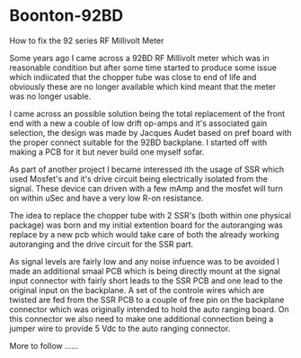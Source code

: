 # Boonton-92BD
How to fix the 92 series RF Millivolt Meter

Some years ago I came across a 92BD RF Millivolt meter which was in reasonable condition
but after some time started to produce some issue which indiicated that the chopper tube
was close to end of life and obviously these are no longer available which kind meant that
the meter was no longer usable.

I came across an possible solution being the total replacement of the front end with a new
a couble of low drift op-amps and it's associated gain selection, the design was made by
Jacques Audet based on pref board with the proper connect suitable for the 92BD backplane.
I started off with making a PCB for it but never build one myself sofar.

As part of another project I became interessed ith the usage of SSR which used Mosfet's and
it's drive circuit being electrically isolated from the signal. These device can driven with
a few mAmp and the mosfet will turn on within uSec and have a very low R-on resistance.

The idea to replace the chopper tube with 2 SSR's (both within one physical package) was born
and my initial extention board for the autoranging was replace by a new pcb which would take
care of both the already working autoranging and the drive circuit for the SSR part.

As signal levels are fairly low and any noise infuence was to be avoided I made an additional
smaal PCB which is being directly mount at the signal input connector with fairly short leads 
to the SSR PCB and one lead to the original input on the backplane.
A set of the controle wires which are twisted are fed from the SSR PCB to a couple of free pin
on the backplane connector which was originally intended to hold the auto ranging board.
On this connector we also need to make one additional connection being a jumper wire to provide
5 Vdc to the auto ranging connector.

More to follow ......
